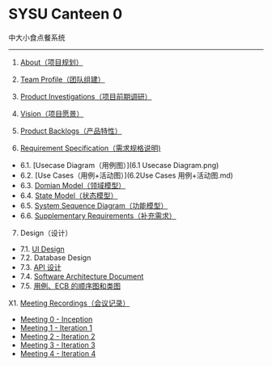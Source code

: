 # SYSU Canteen 0

 中大小食点餐系统


---

1. [About（项目规划）](项目介绍.md)

2. [Team Profile（团队组建）](team_profile.md)

3. [Product Investigations（项目前期调研）](investigation.md)

4. [Vision（项目愿景）](about.md#vision)

5. [Product Backlogs（产品特性）](product-backlog.md)

6. [Requirement Specification（需求规格说明)](product_requirements.md)
  + 6.1. [Usecase Diagram（用例图）](6.1 Usecase Diagram.png)
  + 6.2. [Use Cases（用例+活动图）](6.2Use Cases 用例+活动图.md)
  + 6.3. [Domian Model（领域模型）](06-03-domain-model.md)
  + 6.4. [State Model（状态模型）](06-04-state-model.md)
  + 6.5. [System Sequence Diagram（功能模型）](06-05-system-sequence-diagram.md)
  + 6.6. [Supplementary Requirements（补充需求）](新的数据接口.docx)

7. Design（设计）
  + 7.1. [UI Design](assets/ui)
  + 7.2. Database Design
  + 7.3. [API 设计](API.md)
  + 7.4. [Software Architecture Document](tech_reports/architecture.md)
  + 7.5. [用例、ECB 的顺序图和类图](ECB.md)


X1. [Meeting Recordings（会议记录）](meeting_recordings.md)
  + [Meeting 0 - Inception](meeting_recordings.md#metting-0---inception)
  + [Meeting 1 - Iteration 1](meeting_recordings.md#metting-1---iteration-1)
  + [Meeting 2 - Iteration 2](meeting_recordings.md#metting-2---iteration-2)
  + [Meeting 3 - Iteration 3](meeting_recordings.md#metting-3---iteration-3)
  + [Meeting 4 - Iteration 4](meeting_recordings.md#metting-4---iteration-4)

